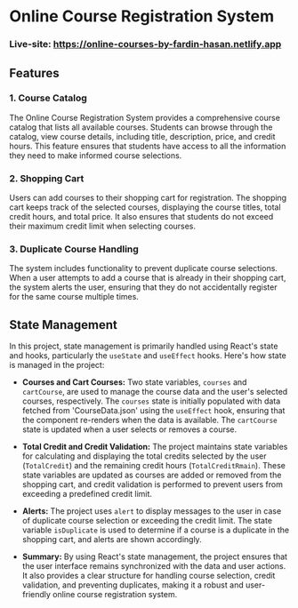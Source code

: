 # Online Course Registration System

### Live-site: https://online-courses-by-fardin-hasan.netlify.app

## Features

### 1. Course Catalog

The Online Course Registration System provides a comprehensive course catalog that lists all available courses. Students can browse through the catalog, view course details, including title, description, price, and credit hours. This feature ensures that students have access to all the information they need to make informed course selections.

### 2. Shopping Cart

Users can add courses to their shopping cart for registration. The shopping cart keeps track of the selected courses, displaying the course titles, total credit hours, and total price. It also ensures that students do not exceed their maximum credit limit when selecting courses.

### 3. Duplicate Course Handling

The system includes functionality to prevent duplicate course selections. When a user attempts to add a course that is already in their shopping cart, the system alerts the user, ensuring that they do not accidentally register for the same course multiple times.

## State Management

In this project, state management is primarily handled using React's state and hooks, particularly the `useState` and `useEffect` hooks. Here's how state is managed in the project:

- **Courses and Cart Courses:** Two state variables, `courses` and `cartCourse`, are used to manage the course data and the user's selected courses, respectively. The `courses` state is initially populated with data fetched from 'CourseData.json' using the `useEffect` hook, ensuring that the component re-renders when the data is available. The `cartCourse` state is updated when a user selects or removes a course.

- **Total Credit and Credit Validation:** The project maintains state variables for calculating and displaying the total credits selected by the user (`TotalCredit`) and the remaining credit hours (`TotalCreditRmain`). These state variables are updated as courses are added or removed from the shopping cart, and credit validation is performed to prevent users from exceeding a predefined credit limit.

- **Alerts:** The project uses `alert` to display messages to the user in case of duplicate course selection or exceeding the credit limit. The state variable `isDuplicate` is used to determine if a course is a duplicate in the shopping cart, and alerts are shown accordingly.

- **Summary:** By using React's state management, the project ensures that the user interface remains synchronized with the data and user actions. It also provides a clear structure for handling course selection, credit validation, and preventing duplicates, making it a robust and user-friendly online course registration system.